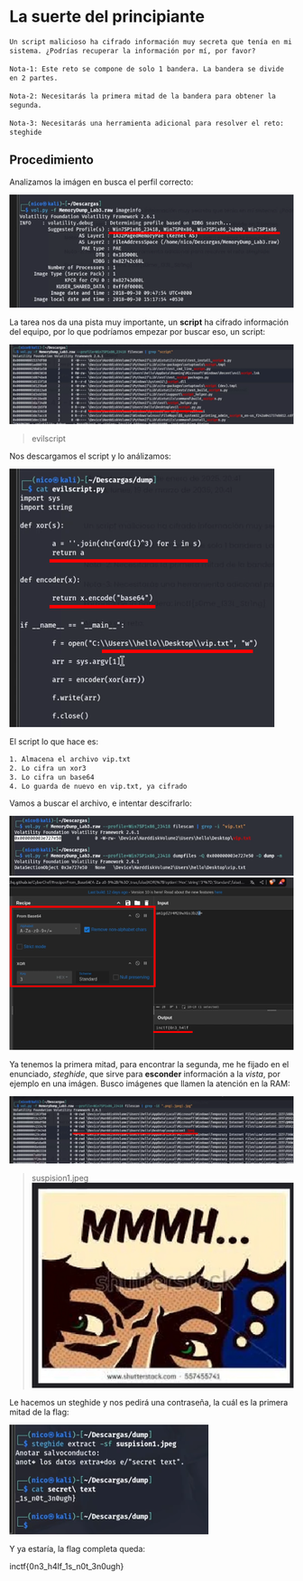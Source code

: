 # La suerte del principiante

```
Un script malicioso ha cifrado información muy secreta que tenía en mi sistema. ¿Podrías recuperar la información por mí, por favor?

Nota-1: Este reto se compone de solo 1 bandera. La bandera se divide en 2 partes.

Nota-2: Necesitarás la primera mitad de la bandera para obtener la segunda.

Nota-3: Necesitarás una herramienta adicional para resolver el reto: steghide
```

## Procedimiento

Analizamos la imágen en busca el perfil correcto:

![alt text](img/image.png)

La tarea nos da una pista muy importante, un **script** ha cifrado información del equipo, por lo que podríamos empezar por buscar eso, un script:

![alt text](img/image-1.png)
> evilscript

Nos descargamos el script y lo análizamos:

![alt text](img/image-2.png)

El script lo que hace es:

    1. Almacena el archivo vip.txt
    2. Lo cifra un xor3
    3. Lo cifra un base64
    4. Lo guarda de nuevo en vip.txt, ya cifrado
Vamos a buscar el archivo, e intentar descifrarlo:

![alt text](img/image-3.png)
![alt text](img/image-4.png)

Ya tenemos la primera mitad, para encontrar la segunda, me he fijado en el enunciado, *steghide*, que sirve para **esconder** información a la *vista*, por ejemplo en una imágen. Busco imágenes que llamen la atención en la RAM:

![alt text](img/image-5.png)
> suspision1.jpeg
![alt text](img/image-6.png)

Le hacemos un steghide y nos pedirá una contraseña, la cuál es la primera mitad de la flag:

![alt text](img/image-7.png)

Y ya estaría, la flag completa queda:

inctf{0n3_h4lf_1s_n0t_3n0ugh}